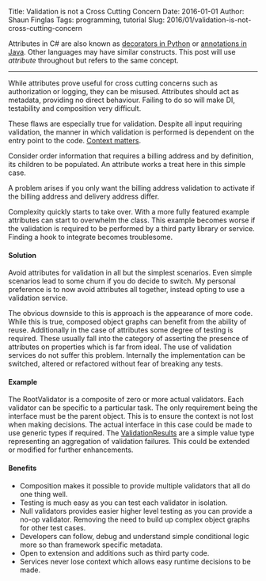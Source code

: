 Title: Validation is not a Cross Cutting Concern
Date: 2016-01-01
Author: Shaun Finglas
Tags: programming, tutorial
Slug: 2016/01/validation-is-not-cross-cutting-concern

Attributes in C\# are also known as [decorators in
Python](https://wiki.python.org/moin/PythonDecorators) or [annotations
in Java](http://docs.oracle.com/javase/tutorial/java/annotations/).
Other languages may have similar constructs. This post will use
*attribute* throughout but refers to the same concept.

------------------------------------------------------------------------

While attributes prove useful for cross cutting concerns such as
authorization or logging, they can be misused. Attributes should act as
metadata, providing no direct behaviour. Failing to do so will make DI,
testability and composition very difficult.

These flaws are especially true for validation. Despite all input
requiring validation, the manner in which validation is performed is
dependent on the entry point to the code. [Context
matters](http://blog.shaunfinglas.co.uk/2014/09/ddd-validation.html).

Consider order information that requires a billing address and by
definition, its children to be populated. An attribute works a treat
here in this simple case.

<script src="https://gist.github.com/Finglas/22749d5755b9fa3337c4.js"></script>
A problem arises if you only want the billing address validation to
activate if the billing address and delivery address differ.

Complexity quickly starts to take over. With a more fully featured
example attributes can start to overwhelm the class. This example
becomes worse if the validation is required to be performed by a third
party library or service. Finding a hook to integrate becomes
troublesome.

#### Solution

Avoid attributes for validation in all but the simplest scenarios. Even
simple scenarios lead to some churn if you do decide to switch. My
personal preference is to now avoid attributes all together, instead
opting to use a validation service.

The obvious downside to this is approach is the appearance of more code.
While this is true, composed object graphs can benefit from the ability
of reuse. Additionally in the case of attributes some degree of testing
is required. These usually fall into the category of asserting the
presence of attributes on properties which is far from ideal. The use of
validation services do not suffer this problem. Internally the
implementation can be switched, altered or refactored without fear of
breaking any tests.

#### Example

<script src="https://gist.github.com/Finglas/1100d60aa521a555c972.js"></script>
The RootValidator is a composite of zero or more actual validators. Each
validator can be specific to a particular task. The only requirement
being the interface must be the parent object. This is to ensure the
context is not lost when making decisions. The actual interface in this
case could be made to use generic types if required. The
[ValidationResults](https://gist.github.com/Finglas/ee7de5821376ce26543b)
are a simple value type representing an aggregation of validation
failures. This could be extended or modified for further enhancements.

#### Benefits

-   Composition makes it possible to provide multiple validators that
    all do one thing well.
-   Testing is much easy as you can test each validator in isolation.
-   Null validators provides easier higher level testing as you can
    provide a no-op validator. Removing the need to build up complex
    object graphs for other test cases.
-   Developers can follow, debug and understand simple conditional logic
    more so than framework specific metadata.
-   Open to extension and additions such as third party code.
-   Services never lose context which allows easy runtime decisions to
    be made.